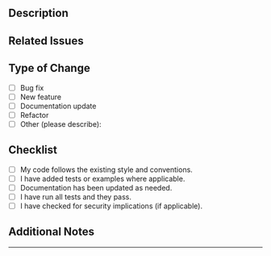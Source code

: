 <!--
Thank you for contributing to glindo! Please fill out the sections below to help us review your pull request.
-->

## Description

<!--
Briefly describe your changes and the motivation behind them.
-->

## Related Issues

<!--
List any related issues, e.g. "Fixes #42" or "Related to #101".
-->

## Type of Change

<!--
Please check the relevant options:
-->

- [ ] Bug fix
- [ ] New feature
- [ ] Documentation update
- [ ] Refactor
- [ ] Other (please describe):

## Checklist

- [ ] My code follows the existing style and conventions.
- [ ] I have added tests or examples where applicable.
- [ ] Documentation has been updated as needed.
- [ ] I have run all tests and they pass.
- [ ] I have checked for security implications (if applicable).

## Additional Notes

<!--
Add any extra information or context for reviewers here.
-->

---
